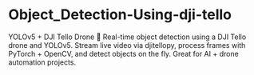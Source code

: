 # Object_Detection-Using-dji-tello
 YOLOv5 + DJI Tello Drone 🚁 Real-time object detection using a DJI Tello drone and YOLOv5. Stream live video via djitellopy, process frames with PyTorch + OpenCV, and detect objects on the fly. Great for AI + drone automation projects.
